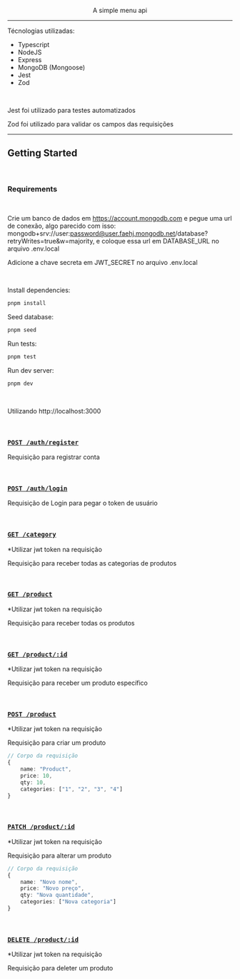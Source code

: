 <div align="center">

A simple menu api

</div>

<hr/>

Técnologias utilizadas:
- Typescript
- NodeJS
- Express
- MongoDB (Mongoose)
- Jest
- Zod

<br/>

Jest foi utilizado para testes automatizados

Zod foi utilizado para validar os campos das requisições

<hr/>

## Getting Started

<br/>

### Requirements

<br/>

Crie um banco de dados em https://account.mongodb.com e pegue uma url de conexão,
algo parecido com isso: mongodb+srv://user:password@user.faehj.mongodb.net/database?retryWrites=true&w=majority, e coloque essa url em DATABASE_URL no arquivo .env.local

Adicione a chave secreta em JWT_SECRET no arquivo .env.local

<br/>

Install dependencies:

```bash
pnpm install
```

Seed database:

```bash
pnpm seed
```

Run tests:

```bash
pnpm test
```

Run dev server:

```bash
pnpm dev
```

</br>

Utilizando http://localhost:3000

</br>

### [`POST /auth/register`](./src/routes/authenticate.routes.ts)

Requisição para registrar conta

<br/>

### [`POST /auth/login`](./src/routes/authenticate.routes.ts)

Requisição de Login para pegar o token de usuário

<br/>

### [`GET /category`](./src/routes/category.routes.ts)
*Utilizar jwt token na requisição

Requisição para receber todas as categorias de produtos

<br/>

### [`GET /product`](./src/routes/products.routes.ts)
*Utilizar jwt token na requisição

Requisição para receber todas os produtos

<br/>

### [`GET /product/:id`](./src/routes/products.routes.ts)
*Utilizar jwt token na requisição

Requisição para receber um produto específico

<br/>

### [`POST /product`](./src/routes/products.routes.ts)
*Utilizar jwt token na requisição

Requisição para criar um produto

```typescript
// Corpo da requisição
{
    name: "Product",
    price: 10,
    qty: 10,
    categories: ["1", "2", "3", "4"]
}
```

<br/>

### [`PATCH /product/:id`](./src/routes/category.routes.ts)
*Utilizar jwt token na requisição

Requisição para alterar um produto

```typescript
// Corpo da requisição
{
    name: "Novo nome",
    price: "Novo preço",
    qty: "Nova quantidade",
    categories: ["Nova categoria"]
}
```

<br/>

### [`DELETE /product/:id`](./src/routes/category.routes.ts)
*Utilizar jwt token na requisição

Requisição para deleter um produto

<br/>